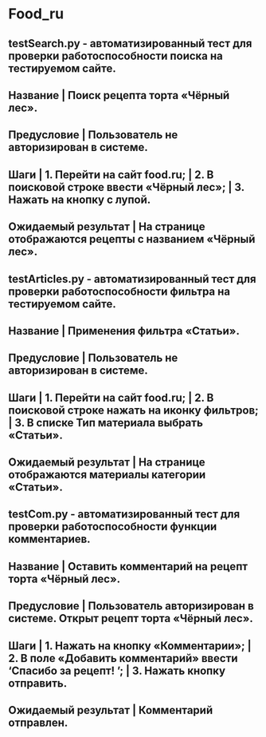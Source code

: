 # Food_ru

testSearch.py - автоматизированный тест для проверки работоспособности поиска на тестируемом сайте.
--------------------------------------------------------------
Название	          |  Поиск рецепта торта «Чёрный лес».
--------------------------------------------------------------
Предусловие	        |  Пользователь не авторизирован в системе.
----------------------------------------------------------------
Шаги	              |  1.	Перейти на сайт food.ru;
                    |  2.	В поисковой строке ввести «Чёрный лес»;
                    |  3.	Нажать на кнопку с лупой.
--------------------------------------------------------------------
Ожидаемый результат |	На странице отображаются рецепты с названием «Чёрный лес».
---------------------------------------------------------------------

testArticles.py - автоматизированный тест для проверки работоспособности фильтра на тестируемом сайте.
--------------------------------------------------------------
Название	          |  Применения фильтра «Статьи».
--------------------------------------------------------------
Предусловие	        |  Пользователь не авторизирован в системе.
----------------------------------------------------------------
Шаги	              |  1.	Перейти на сайт food.ru;
                    |  2.	В поисковой строке нажать на иконку фильтров;
                    |  3.	В списке Тип материала выбрать «Статьи».  
--------------------------------------------------------------------
Ожидаемый результат |	На странице отображаются материалы категории «Статьи».
---------------------------------------------------------------------

testCom.py - автоматизированный тест для проверки работоспособности функции комментариев.
--------------------------------------------------------------
Название	          |  Оставить комментарий на рецепт торта «Чёрный лес».
--------------------------------------------------------------
Предусловие	        |  Пользователь авторизирован в системе. Открыт рецепт торта «Чёрный лес».
----------------------------------------------------------------
Шаги	              |  1.	Нажать на кнопку «Комментарии»;
                    |  2.	В поле «Добавить комментарий» ввести ‘Спасибо за рецепт! ’;
                    |  3.	Нажать кнопку отправить.
--------------------------------------------------------------------
Ожидаемый результат |	Комментарий отправлен.
---------------------------------------------------------------------
